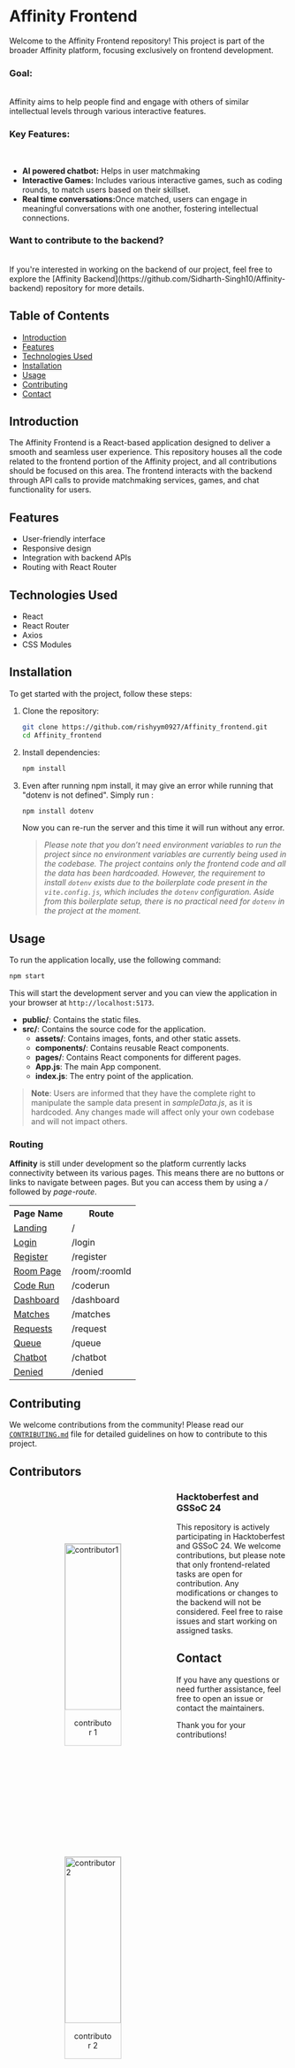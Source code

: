 # Affinity Frontend

Welcome to the Affinity Frontend repository! This project is part of the broader Affinity platform, focusing exclusively on frontend development. 
<h3><b>Goal:</b></h3><br>
Affinity aims to help people find and engage with others of similar intellectual levels through various interactive features.
<h3><b>Key Features:</b></h3><br>
<ul>
<li><b>AI powered chatbot:</b> Helps in user matchmaking </li>
<li><b>Interactive Games:</b> Includes various interactive games, such as coding rounds, to match users based on their skillset. </li>
<li><b>Real time conversations:</b>Once matched, users can engage in meaningful conversations with one another, fostering intellectual connections.</li>
</ul>

<h3>Want to contribute to the backend?</h3><br>
If you're interested in working on the backend of our project, feel free to explore the [Affinity Backend](https://github.com/Sidharth-Singh10/Affinity-backend) repository for more details.

## Table of Contents

- [Introduction](#introduction)
- [Features](#features)
- [Technologies Used](#technologies-used)
- [Installation](#installation) 
- [Usage](#usage)
- [Contributing](#contributing)
- [Contact](#contact)

## Introduction

The Affinity Frontend is a React-based application designed to deliver a smooth and seamless user experience. This repository houses all the code related to the frontend portion of the Affinity project, and all contributions should be focused on this area. The frontend interacts with the backend through API calls to provide matchmaking services, games, and chat functionality for users.

## Features

- User-friendly interface
- Responsive design
- Integration with backend APIs
- Routing with React Router

## Technologies Used

- React
- React Router
- Axios
- CSS Modules

## Installation

To get started with the project, follow these steps:

1. Clone the repository:

    ```bash
    git clone https://github.com/rishyym0927/Affinity_frontend.git
    cd Affinity_frontend
    ```

2. Install dependencies:

    ```bash
    npm install
    ```
3. Even after running npm install, it may give an error while running that "dotenv is not defined".
Simply run :

   ```bash
   npm install dotenv
   ```
   Now you can re-run the server and this time it will run without any error.
   
   >*Please note that you don’t need environment variables to run the project since no environment variables are currently being used in the codebase. The project contains only the frontend code and all the data has been hardcoaded. However, the requirement to install `dotenv` exists due to the boilerplate code present in the `vite.config.js`, which includes the `dotenv` configuration. Aside from this boilerplate setup, there is no practical need for `dotenv` in the project at the moment.*


## Usage

To run the application locally, use the following command:

```bash
npm start
```

This will start the development server and you can view the application in your browser at `http://localhost:5173`.



- **public/**: Contains the static files.
- **src/**: Contains the source code for the application.
  - **assets/**: Contains images, fonts, and other static assets.
  - **components/**: Contains reusable React components.
  - **pages/**: Contains React components for different pages.
  - **App.js**: The main App component.
  - **index.js**: The entry point of the application.


> **Note**: Users are informed that they have the complete right to manipulate the sample data present in *sampleData.js*, as it is hardcoded. Any changes made will affect only your own codebase and will not impact others.

### Routing

**Affinity** is still under development so the platform currently lacks connectivity between its various pages. This means there are no buttons or links to navigate between pages. But you can access them by using a */* followed by *page-route*.

<table align="center">
  <tr>
    <th> Page Name </th>
    <th>Route</th>
  </tr>
  <tr>
    <td><a href="https://github.com/rishyym0927/Affinity_frontend/blob/main/src/pages/Landing.jsx">Landing</a></td>
    <td>/</td>
  </tr>
  <tr>
    <td><a href="https://github.com/rishyym0927/Affinity_frontend/blob/main/src/pages/Login.jsx">Login</a></td>
    <td>/login</td>
  </tr>
  <tr>
    <td><a href="https://github.com/rishyym0927/Affinity_frontend/blob/main/src/pages/Register.jsx">Register</a></td>
    <td>/register</td>
  </tr>
  <tr>
    <td><a href="https://github.com/rishyym0927/Affinity_frontend/blob/main/src/pages/Room.jsx">Room Page</a></td>
    <td>/room/:roomId</td>
  </tr>
  <tr>
    <td><a href="https://github.com/rishyym0927/Affinity_frontend/blob/main/src/pages/CodeRun.jsx">Code Run</a></td>
    <td>/coderun</td>
  </tr>
  <tr>
    <td><a href="https://github.com/rishyym0927/Affinity_frontend/blob/main/src/pages/Dashboard.jsx">Dashboard</a></td>
    <td>/dashboard</td>
  </tr>
  <tr>
    <td><a href="https://github.com/rishyym0927/Affinity_frontend/blob/main/src/pages/Matches.jsx">Matches</a></td>
    <td>/matches</td>
  </tr>
  <tr>
    <td><a href="https://github.com/rishyym0927/Affinity_frontend/blob/main/src/pages/Requests.jsx">Requests</a></td>
    <td>/request</td>
  </tr>
  <tr>
    <td><a href="https://github.com/rishyym0927/Affinity_frontend/blob/main/src/pages/Queue.jsx">Queue</a></td>
    <td>/queue</td>
  </tr>
  <tr>
    <td><a href="https://github.com/rishyym0927/Affinity_frontend/blob/main/src/pages/Chatbot.jsx">Chatbot</a></td>
    <td>/chatbot</td>
  </tr>
  <tr>
    <td><a href="https://github.com/rishyym0927/Affinity_frontend/blob/main/src/pages/Denied.jsx">Denied</a></td>
    <td>/denied</td>
  </tr>
</table>


## Contributing

We welcome contributions from the community! Please read our [`CONTRIBUTING.md`](https://github.com/rishyym0927/Affinity_frontend/blob/main/CONTRIBUTING.md) file for detailed guidelines on how to contribute to this project.

## Contributors

<style>
    div.imag{
      margin: 5px;
      border: 1px solid #ccc;
      float:left;
      width: 20%;
      margin:100px ;

    }

    div.imag img {
      width: 100%;
    }

    div.desc {
      padding: 15px;
      text-align: center;
   }
 </style>

<div class="imag">
    <img src="/src/assets/img1.jpg" alt="contributor1"  height="300px">
    <div class="desc"> contributor 1</div> 
</div>
<div class="imag">
    <img src="/src/assets/img2.jpg" alt="contributor2" height="300px">
    <div class="desc"> contributor 2</div>
</div>

### Hacktoberfest and GSSoC 24

This repository is actively participating in Hacktoberfest and GSSoC 24. We welcome contributions, but please note that only frontend-related tasks are open for contribution. Any modifications or changes to the backend will not be considered. Feel free to raise issues and start working on assigned tasks.


## Contact

If you have any questions or need further assistance, feel free to open an issue or contact the maintainers.

Thank you for your contributions!


